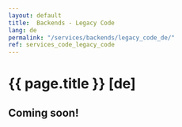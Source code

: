 ```yaml
---
layout: default
title:  Backends - Legacy Code
lang: de
permalink: "/services/backends/legacy_code_de/"
ref: services_code_legacy_code
---
```

# {{ page.title }} [de]
## Coming soon!
